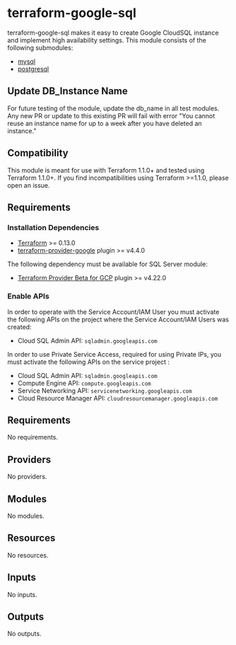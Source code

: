 # terraform-google-sql
terraform-google-sql makes it easy to create Google CloudSQL instance and implement high availability settings. This module consists of the following submodules:

 - [mysql](https://github.com/dnb-main/terraform-google-dnb_gcp_cloud_sql/tree/mysql-commits/modules/mysql)
 - [postgresql](https://github.com/dnb-main/terraform-google-dnb_gcp_cloud_sql/tree/mysql-commits/modules/postgresql)

 ## Update DB_Instance Name

 For future testing of the module, update the db_name in all test modules.
 Any new PR or update to this existing PR will fail with error "You cannot reuse an instance name for up to a week after you have deleted an instance."

## Compatibility 

This module is meant for use with Terraform 1.1.0+ and tested using Terraform 1.1.0+. If you find incompatibilities using Terraform >=1.1.0, please open an issue.

## Requirements


### Installation Dependencies


- [Terraform](https://www.terraform.io/downloads.html) >= 0.13.0
- [terraform-provider-google](https://github.com/terraform-providers/terraform-provider-google) plugin >= v4.4.0

The following dependency must be available for SQL Server module:

- [Terraform Provider Beta for GCP](https://github.com/terraform-providers/terraform-provider-google-beta) plugin >= v4.22.0

### Enable APIs  

In order to operate with the Service Account/IAM User you must activate the following APIs on the project where the Service Account/IAM Users was created:

- Cloud SQL Admin API: `sqladmin.googleapis.com`

In order to use Private Service Access, required for using Private IPs, you must activate
the following APIs on the service project :

- Cloud SQL Admin API: `sqladmin.googleapis.com`
- Compute Engine API: `compute.googleapis.com`
- Service Networking API: `servicenetworking.googleapis.com`
- Cloud Resource Manager API: `cloudresourcemanager.googleapis.com`


<!-- BEGINNING OF PRE-COMMIT-TERRAFORM DOCS HOOK -->
## Requirements

No requirements.

## Providers

No providers.

## Modules

No modules.

## Resources

No resources.

## Inputs

No inputs.

## Outputs

No outputs.
<!-- END OF PRE-COMMIT-TERRAFORM DOCS HOOK -->
